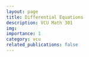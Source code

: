 ```yaml
---
layout: page
title: Differential Equations
description: VCU Math 301
img: 
importance: 1
category: vcu
related_publications: false
---
```



